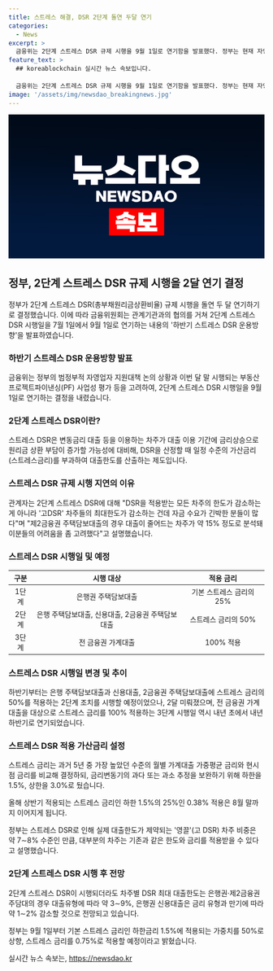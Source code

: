 ```yaml
---
title: 스트레스 해결, DSR 2단계 돌연 두달 연기
categories:
  - News
excerpt: >
  금융위는 2단계 스트레스 DSR 규제 시행을 9월 1일로 연기함을 발표했다. 정부는 현재 자영업자 지원대책 논의 중이며, 부동산 PF 시장의 연착륙을 고려했다. 이에, 고DSR 차주들의 최대한도가 감소하는 것을 고려하여 연기되었다. 2월에 도입된 1단계 조치에 이어 2단계 조치 역시 2개월 미뤄졌으며, 3단계 시행일 또한 내년 하반기로 연기되었다. 적용된 스트레스 금리는 현재 하한금리 1.5%의 25%로 8월 말까지 적용되며, 차주별 DSR 최대 대출한도는 감소할 것으로 전망되고 있다.
feature_text: >
  ## koreablockchain 실시간 뉴스 속보입니다.

  금융위는 2단계 스트레스 DSR 규제 시행을 9월 1일로 연기함을 발표했다. 정부는 현재 자영업자 지원대책 논의 중이며, 부동산 PF 시장의 연착륙을 고려했다. 이에, 고DSR 차주들의 최대한도가 감소하는 것을 고려하여 연기되었다. 2월에 도입된 1단계 조치에 이어 2단계 조치 역시 2개월 미뤄졌으며, 3단계 시행일 또한 내년 하반기로 연기되었다. 적용된 스트레스 금리는 현재 하한금리 1.5%의 25%로 8월 말까지 적용되며, 차주별 DSR 최대 대출한도는 감소할 것으로 전망되고 있다.
image: '/assets/img/newsdao_breakingnews.jpg'
---
```


<p><img src="/assets/img/newsdao_breakingnews.jpg" alt="koreablockchain 속보" /></p>

<h2 data-ke-size="size26">정부, 2단계 스트레스 DSR 규제 시행을 2달 연기 결정</h2>

<p data-ke-size="size16">정부가 2단계 스트레스 DSR(총부채원리금상환비율) 규제 시행을 돌연 두 달 연기하기로 결정했습니다. 이에 따라 금융위원회는 관계기관과의 협의를 거쳐 2단계 스트레스 DSR 시행일을 7월 1일에서 9월 1일로 연기하는 내용의 '하반기 스트레스 DSR 운용방향'을 발표하였습니다.</p>

<h3 data-ke-size="size24">하반기 스트레스 DSR 운용방향 발표</h3>

<p data-ke-size="size16">금융위는 정부의 범정부적 자영업자 지원대책 논의 상황과 이번 달 말 시행되는 부동산 프로젝트파이낸싱(PF) 사업성 평가 등을 고려하여, 2단계 스트레스 DSR 시행일을 9월 1일로 연기하는 결정을 내렸습니다.</p>

<h3 data-ke-size="size24">2단계 스트레스 DSR이란?</h3>

<p data-ke-size="size16">스트레스 DSR은 변동금리 대출 등을 이용하는 차주가 대출 이용 기간에 금리상승으로 원리금 상환 부담이 증가할 가능성에 대비해, DSR을 산정할 때 일정 수준의 가산금리(스트레스금리)를 부과하여 대출한도를 산출하는 제도입니다.</p>

<h3 data-ke-size="size24">스트레스 DSR 규제 시행 지연의 이유</h3>

<p data-ke-size="size16">관계자는 2단계 스트레스 DSR에 대해 "DSR을 적용받는 모든 차주의 한도가 감소하는 게 아니라 '고DSR' 차주들의 최대한도가 감소하는 건데 자금 수요가 긴박한 분들이 많다"며 "제2금융권 주택담보대출의 경우 대출이 줄어드는 차주가 약 15% 정도로 분석돼 이분들의 어려움을 좀 고려했다"고 설명했습니다.</p>

<h3 data-ke-size="size24">스트레스 DSR 시행일 및 예정</h3>

<table>
    <thead>
        <tr>
            <th style="text-align: center;">구분</th>
            <th style="text-align: center;">시행 대상</th>
            <th style="text-align: center;">적용 금리</th>
        </tr>
    </thead>
    <tbody>
        <tr>
            <td style="text-align: center;">1단계</td>
            <td style="text-align: center;">은행권 주택담보대출</td>
            <td style="text-align: center;">기본 스트레스 금리의 25%</td>
        </tr>
        <tr>
            <td style="text-align: center;">2단계</td>
            <td style="text-align: center;">은행 주택담보대출, 신용대출, 2금융권 주택담보대출</td>
            <td style="text-align: center;">스트레스 금리의 50%</td>
        </tr>
        <tr>
            <td style="text-align: center;">3단계</td>
            <td style="text-align: center;">전 금융권 가계대출</td>
            <td style="text-align: center;">100% 적용</td>
        </tr>
    </tbody>
</table>

<h3 data-ke-size="size24">스트레스 DSR 시행일 변경 및 추이</h3>

<p data-ke-size="size16">하반기부터는 은행 주택담보대출과 신용대출, 2금융권 주택담보대출에 스트레스 금리의 50%를 적용하는 2단계 조치를 시행할 예정이었으나, 2달 미뤄졌으며, 전 금융권 가계대출을 대상으로 스트레스 금리를 100% 적용하는 3단계 시행일 역시 내년 초에서 내년 하반기로 연기되었습니다.</p>

<h3 data-ke-size="size24">스트레스 DSR 적용 가산금리 설정</h3>

<p data-ke-size="size16">스트레스 금리는 과거 5년 중 가장 높았던 수준의 월별 가계대출 가중평균 금리와 현시점 금리를 비교해 결정하되, 금리변동기의 과다 또는 과소 추정을 보완하기 위해 하한을 1.5%, 상한을 3.0%로 뒀습니다.</p>

<p data-ke-size="size16">올해 상반기 적용되는 스트레스 금리인 하한 1.5%의 25%인 0.38% 적용은 8월 말까지 이어지게 됩니다.</p>

<p data-ke-size="size16">정부는 스트레스 DSR로 인해 실제 대출한도가 제약되는 '영끌'(고 DSR) 차주 비중은 약 7∼8% 수준인 만큼, 대부분의 차주는 기존과 같은 한도와 금리를 적용받을 수 있다고 설명했습니다.</p>

<h3 data-ke-size="size24">2단계 스트레스 DSR 시행 후 전망</h3>

<p data-ke-size="size16">2단계 스트레스 DSR이 시행되더라도 차주별 DSR 최대 대출한도는 은행권·제2금융권 주담대의 경우 대출유형에 따라 약 3∼9%, 은행권 신용대출은 금리 유형과 만기에 따라 약 1∼2% 감소할 것으로 전망되고 있습니다.</p>

<p data-ke-size="size16">정부는 9월 1일부터 기본 스트레스 금리인 하한금리 1.5%에 적용되는 가중치를 50%로 상향, 스트레스 금리를 0.75%로 적용할 예정이라고 밝혔습니다.</p>
실시간 뉴스 속보는, <a href="https://newsdao.kr" rel="dofollow">https://newsdao.kr</a>


